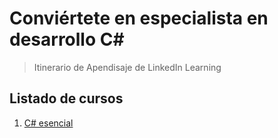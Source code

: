 # Conviértete en especialista en desarrollo C#

> Itinerario de Apendisaje de LinkedIn Learning

## Listado de cursos

1. [C# esencial](src/c-sharp-esencial/README.md)